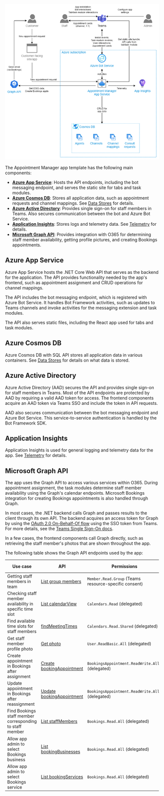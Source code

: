 ![Overview](images/architecture.png)

The Appointment Manager app template has the following main components:

- [**Azure App Service**](#azure-app-service): Hosts the API endpoints, including the bot messaging endpoint, and serves the static site for tabs and task modules.
- [**Azure Cosmos DB**](#azure-cosmos-db): Stores all application data, such as appointment requests and channel mappings. See [Data Stores](data-stores) for details.
- [**Azure Active Directory**](#azure-active-directory): Provides single sign-on for staff members in Teams. Also secures communication between the bot and Azure Bot Service.
- [**Application Insights**](#application-insights): Stores logs and telemetry data. See [Telemetry](telemetry) for details.
- [**Microsoft Graph API**](#microsoft-graph-api): Provides integration with O365 for determining staff member availability, getting profile pictures, and creating Bookings appointments.

## Azure App Service
Azure App Service hosts the .NET Core Web API that serves as the backend for the application. The API provides functionality needed by the app's frontend, such as appointment assignment and CRUD operations for channel mappings.

The API includes the bot messaging endpoint, which is registered with Azure Bot Service. It handles Bot Framework activities, such as updates to Teams channels and invoke activities for the messaging extension and task modules.

The API also serves static files, including the React app used for tabs and task modules.

## Azure Cosmos DB
Azure Cosmos DB with SQL API stores all application data in various containers. See [Data Stores](data-stores) for details on what data is stored.

## Azure Active Directory
Azure Active Directory (AAD) secures the API and provides single sign-on for staff members in Teams. Most of the API endpoints are protected by AAD by requiring a valid AAD token for access. The frontend components acquire an AAD token via Teams SSO and include the token in API requests.

AAD also secures communication between the bot messaging endpoint and Azure Bot Service. This service-to-service authentication is handled by the Bot Framework SDK.

## Application Insights
Application Insights is used for general logging and telemetry data for the app. See [Telemetry](telemetry) for details.

## Microsoft Graph API
The app uses the Graph API to access various services within O365. During appointment assignment, the task modules determine staff member availability using the Graph's calendar endpoints. Microsoft Bookings integration for creating Bookings appointments is also handled through Graph.

In most cases, the .NET backend calls Graph and passes results to the client through its own API. The backend acquires an access token for Graph by using the [OAuth 2.0 On-Behalf-Of flow](https://docs.microsoft.com/en-us/azure/active-directory/develop/v2-oauth2-on-behalf-of-flow) using the SSO token from Teams. For more details, see the [Teams Single Sign-On docs](https://docs.microsoft.com/en-us/microsoftteams/platform/tabs/how-to/authentication/auth-aad-sso).

In a few cases, the frontend components call Graph directly, such as retrieving the staff member's photos that are shown throughout the app.

The following table shows the Graph API endpoints used by the app:

| Use case | API | Permissions | API version |
| -------- | --- | --------------- | ----------- |
| Getting staff members in team | [List group members](https://docs.microsoft.com/en-us/graph/api/group-list-members?view=graph-rest-1.0&tabs=http) | `Member.Read.Group` (Teams resource-specific consent) | `v1.0` |
| Checking staff member availability in specific time slot | [List calendarView](https://docs.microsoft.com/en-us/graph/api/user-list-calendarview?view=graph-rest-1.0&tabs=http) | `Calendars.Read` (delegated) | `v1.0` |
| Find available time slots for staff members | [findMeetingTimes](https://docs.microsoft.com/en-us/graph/api/user-findmeetingtimes?view=graph-rest-1.0&tabs=http) | `Calendars.Read.Shared` (delegated) | `v1.0` |
| Get staff member profile photo | [Get photo](https://docs.microsoft.com/en-us/graph/api/profilephoto-get?view=graph-rest-1.0) | `User.ReadBasic.All` (delegated) | `v1.0` |
| Create appointment in Bookings after assignment | [Create bookingAppointment](https://docs.microsoft.com/en-us/graph/api/bookingbusiness-post-appointments?view=graph-rest-beta&tabs=http) | `BookingsAppointment.ReadWrite.All,` (delegated) | `beta` |
| Update appointment in Bookings after reassignment | [Update bookingAppointment](https://docs.microsoft.com/en-us/graph/api/bookingappointment-update?view=graph-rest-beta&tabs=http) | `BookingsAppointment.ReadWrite.All,` (delegated) | `beta` |
| Find Bookings staff member corresponding to staff member | [List staffMembers](https://docs.microsoft.com/en-us/graph/api/bookingbusiness-list-staffmembers?view=graph-rest-beta&tabs=http) | `Bookings.Read.All` (delegated) | `beta` |
| Allow app admin to select Bookings business | [List bookingBusinesses](https://docs.microsoft.com/en-us/graph/api/bookingbusiness-list?view=graph-rest-beta&tabs=http) | `Bookings.Read.All` (delegated) | `beta` |
| Allow app admin to select Bookings service | [List bookingServices](https://docs.microsoft.com/en-us/graph/api/bookingbusiness-list-services?view=graph-rest-beta&tabs=http) | `Bookings.Read.All` (delegated) | `beta` |